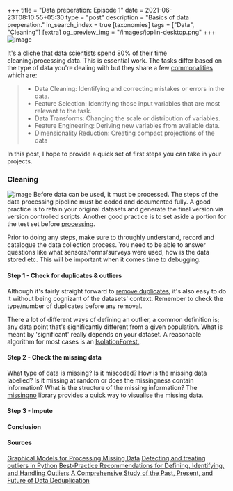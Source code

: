 +++
title = "Data preperation: Episode 1"
date = 2021-06-23T08:10:55+05:30
type = "post"
description = "Basics of data preperation."
in_search_index = true
[taxonomies]
tags = ["Data", "Cleaning"]
[extra]
og_preview_img = "/images/joplin-desktop.png"
+++
![image](https://raw.githubusercontent.com/chiphuyen/ml-interviews-book/master/contents/images/image1.png)

It's a cliche that data scientists spend 80% of their time cleaning/processing data. This is essential work. The tasks differ based on the type of data you're dealing with but they share a few [commonalities](https://machinelearningmastery.com/data-preparation-for-machine-learning/) which are: 
> - Data Cleaning:  Identifying and correcting mistakes or errors in the data.
> - Feature Selection:  Identifying those input variables that are most relevant to the task.
> - Data Transforms:  Changing the scale or distribution of variables.
> - Feature Engineering:  Deriving new variables from available data.
> - Dimensionality Reduction:  Creating compact projections of the data 

In this post, I hope to provide a quick set of first steps you can take in your projects.

### Cleaning
![image](/images/ML_CYCLE.PNG)
Before data can be used, it must be processed. The steps of the data processing pipeline must be coded and documented fully. A good practice is to retain your original datasets and generate the final version via version controlled scripts. Another good practice is to set aside a portion for the test set before [processing](https://www.kaggle.com/alexisbcook/data-leakage).

Prior to doing any steps, make sure to throughly understand, record and catalogue the data collection process. You need to be able to answer questions like what sensors/forms/surveys were used, how is the data stored etc. This will be important when it comes time to debugging. 

#### Step 1 - Check for duplicates & outliers 
Although it's fairly straight forward to [remove duplicates](https://pandas.pydata.org/docs/reference/api/pandas.DataFrame.drop_duplicates.html), it's also easy to do it without being cognizant of the datasets' context. Remember to check the type/number of duplicates before any removal. 

There a lot of different ways of defining an outlier, a common definition is; any data point that's significantly different from a given population. What is meant by 'significant' really depends on your dataset.  A reasonable algorithm for most cases is an [IsolationForest.](https://scikit-learn.org/stable/modules/generated/sklearn.ensemble.IsolationForest.html).   
 
#### Step 2 - Check the missing data
What type of data is missing? Is it miscoded? How is the missing data labelled? Is it missing at random or does the missingness contain information? What is the structure of the missing information? The [missingno](https://github.com/ResidentMario/missingno) library provides a quick way to visualise the missing data. 
#### Step 3 - Impute 

#### Conclusion 

#### Sources
[Graphical Models for Processing Missing Data](https://arxiv.org/pdf/1801.03583.pdf)
[Detecting and treating outliers in Python](https://towardsdatascience.com/detecting-and-treating-outliers-in-python-part-1-4ece5098b755)
[Best-Practice Recommendations for Defining, Identifying, and Handling Outliers](https://journals.sagepub.com/doi/10.1177/1094428112470848)
[A Comprehensive Study of the Past, Present, and Future of Data Deduplication](https://ieeexplore.ieee.org/abstract/document/7529062)
